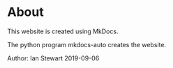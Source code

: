 # About

This website is created using MkDocs.

The python program mkdocs-auto creates the website.

Author: Ian Stewart
2019-09-06